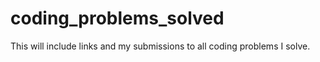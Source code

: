 # coding_problems_solved
This will include links and my submissions to all coding problems I solve. 

